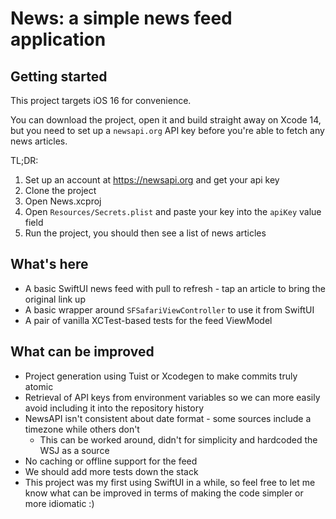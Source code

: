 # News: a simple news feed application

## Getting started

This project targets iOS 16 for convenience.

You can download the project, open it and build straight away on Xcode 14, but you need to set up a `newsapi.org` API key before you're able to fetch any news articles.

TL;DR:

1. Set up an account at https://newsapi.org and get your api key
2. Clone the project
3. Open News.xcproj
4. Open `Resources/Secrets.plist` and paste your key into the `apiKey` value field
5. Run the project, you should then see a list of news articles

## What's here

- A basic SwiftUI news feed with pull to refresh - tap an article to bring the original link up
- A basic wrapper around `SFSafariViewController` to use it from SwiftUI
- A pair of vanilla XCTest-based tests for the feed ViewModel

## What can be improved
- Project generation using Tuist or Xcodegen to make commits truly atomic
- Retrieval of API keys from environment variables so we can more easily avoid including it into the repository history
- NewsAPI isn't consistent about date format - some sources include a timezone while others don't
    - This can be worked around, didn't for simplicity and hardcoded the WSJ as a source
- No caching or offline support for the feed
- We should add more tests down the stack
- This project was my first using SwiftUI in a while, so feel free to let me know what can be improved in terms of making the code simpler or more idiomatic :)

